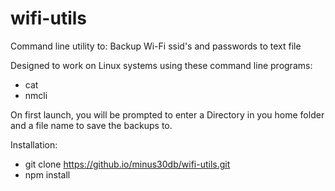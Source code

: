# wifi-utils
Command line utility to: Backup Wi-Fi ssid's and passwords to text file  

Designed to work on Linux systems using these command line programs: 

* cat
* nmcli

On first launch, you will be prompted to enter a Directory in you home folder and a file name to save the backups to.

Installation:

* git clone https://github.io/minus30db/wifi-utils.git
* npm install
